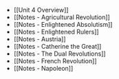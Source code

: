 - [[Unit 4 Overview]]
- [[Notes - Agricultural Revolution]]
- [[Notes - Enlightened Absolutism]]
- [[Notes - Enlightened Rulers]]
- [[Notes - Austria]]
- [[Notes - Catherine the Great]]
- [[Notes - The Dual Revolutions]]
- [[Notes - French Revolution]]
- [[Notes - Napoleon]]
